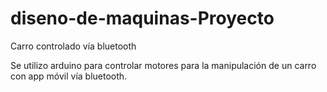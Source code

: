 # diseno-de-maquinas-Proyecto
Carro controlado vía bluetooth

Se utilizo arduino para controlar motores para la manipulación de un carro con app móvil vía bluetooth. 

